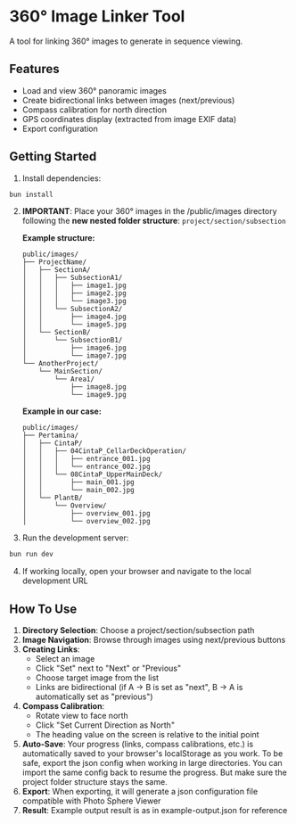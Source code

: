 # 360° Image Linker Tool

A tool for linking 360° images to generate in sequence viewing.

## Features

- Load and view 360° panoramic images
- Create bidirectional links between images (next/previous)
- Compass calibration for north direction
- GPS coordinates display (extracted from image EXIF data)
- Export configuration

## Getting Started

1. Install dependencies:

```bash
bun install
```

2. **IMPORTANT**: Place your 360° images in the /public/images directory following the **new nested folder structure**: `project/section/subsection`

   **Example structure:**

   ```
   public/images/
   ├── ProjectName/
   │   ├── SectionA/
   │   │   ├── SubsectionA1/
   │   │   │   ├── image1.jpg
   │   │   │   ├── image2.jpg
   │   │   │   └── image3.jpg
   │   │   └── SubsectionA2/
   │   │       ├── image4.jpg
   │   │       └── image5.jpg
   │   └── SectionB/
   │       └── SubsectionB1/
   │           ├── image6.jpg
   │           └── image7.jpg
   └── AnotherProject/
       └── MainSection/
           └── Area1/
               ├── image8.jpg
               └── image9.jpg
   ```

   **Example in our case:**

   ```
   public/images/
   ├── Pertamina/
   │   ├── CintaP/
   │   │   ├── 04CintaP_CellarDeckOperation/
   │   │   │   ├── entrance_001.jpg
   │   │   │   └── entrance_002.jpg
   │   │   └── 08CintaP_UpperMainDeck/
   │   │       ├── main_001.jpg
   │   │       └── main_002.jpg
   │   └── PlantB/
   │       └── Overview/
   │           ├── overview_001.jpg
   │           └── overview_002.jpg
   ```

3. Run the development server:

```bash
bun run dev
```

4. If working locally, open your browser and navigate to the local development URL

## How To Use

1. **Directory Selection**: Choose a project/section/subsection path
2. **Image Navigation**: Browse through images using next/previous buttons
3. **Creating Links**:
   - Select an image
   - Click "Set" next to "Next" or "Previous"
   - Choose target image from the list
   - Links are bidirectional (if A → B is set as "next", B → A is automatically set as "previous")
4. **Compass Calibration**:
   - Rotate view to face north
   - Click "Set Current Direction as North"
   - The heading value on the screen is relative to the initial point
5. **Auto-Save**: Your progress (links, compass calibrations, etc.) is automatically saved to your browser's localStorage as you work. To be safe, export the json config when working in large directories. You can import the same config back to resume the progress. But make sure the project folder structure stays the same.
6. **Export**: When exporting, it will generate a json configuration file compatible with Photo Sphere Viewer
7. **Result**: Example output result is as in example-output.json for reference

